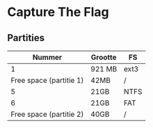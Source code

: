 # Capture The Flag

## Partities

|Nummer|Grootte|FS|
|------|-------|--|
| 1 | 921 MB | ext3|
| Free space (partitie 1) | 42MB | / |
| 5 | 21GB | NTFS |
| 6 | 21GB | FAT|
| Free space (partitie 2) | 40GB | / |